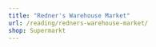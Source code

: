 ```yaml
---
title: "Redner's Warehouse Market"
url: /reading/redners-warehouse-market/
shop: Supermarkt
---
```

